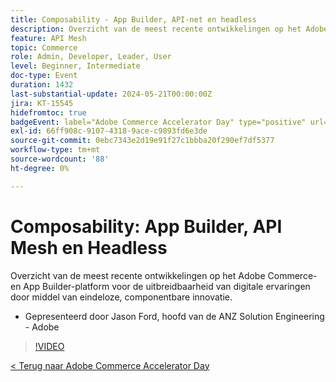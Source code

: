 ```yaml
---
title: Composability - App Builder, API-net en headless
description: Overzicht van de meest recente ontwikkelingen op het Adobe Commerce- en App Builder-platform voor de uitbreidbaarheid van digitale ervaringen door middel van eindeloze, componentbare innovatie. Gepresenteerd door Jason Ford, hoofd van de ANZ Solution Engineering - Adobe
feature: API Mesh
topic: Commerce
role: Admin, Developer, Leader, User
level: Beginner, Intermediate
doc-type: Event
duration: 1432
last-substantial-update: 2024-05-21T00:00:00Z
jira: KT-15545
hidefromtoc: true
badgeEvent: label="Adobe Commerce Accelerator Day" type="positive" url="https://experienceleague.adobe.com/nl/docs/events/apac-commerce-recordings/2024/overview"
exl-id: 66ff908c-9107-4318-9ace-c9893fd6e3de
source-git-commit: 0ebc7343e2d19e91f27c1bbba20f290ef7df5377
workflow-type: tm+mt
source-wordcount: '88'
ht-degree: 0%

---
```


# Composability: App Builder, API Mesh en Headless

Overzicht van de meest recente ontwikkelingen op het Adobe Commerce- en App Builder-platform voor de uitbreidbaarheid van digitale ervaringen door middel van eindeloze, componentbare innovatie.

+ Gepresenteerd door Jason Ford, hoofd van de ANZ Solution Engineering - Adobe

>[!VIDEO](https://video.tv.adobe.com/v/3455457/?learn=on&captions=dut)

[&lt; Terug naar Adobe Commerce Accelerator Day](./overview.md)
